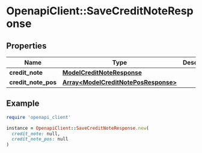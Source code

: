 # OpenapiClient::SaveCreditNoteResponse

## Properties

| Name | Type | Description | Notes |
| ---- | ---- | ----------- | ----- |
| **credit_note** | [**ModelCreditNoteResponse**](ModelCreditNoteResponse.md) |  | [optional] |
| **credit_note_pos** | [**Array&lt;ModelCreditNotePosResponse&gt;**](ModelCreditNotePosResponse.md) |  | [optional] |

## Example

```ruby
require 'openapi_client'

instance = OpenapiClient::SaveCreditNoteResponse.new(
  credit_note: null,
  credit_note_pos: null
)
```

